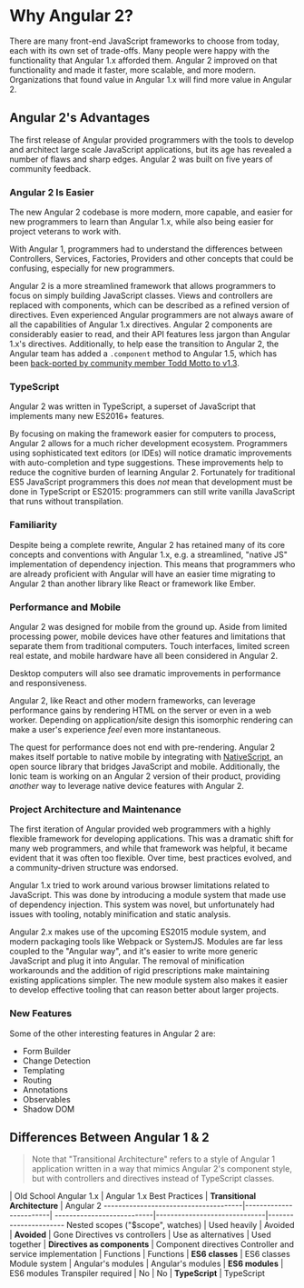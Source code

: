 # Why Angular 2?

There are many front-end JavaScript frameworks to choose from today, each with its own set of trade-offs.
Many people were happy with the functionality that Angular 1.x afforded them.
Angular 2 improved on that functionality and made it faster, more scalable, and more modern.
Organizations that found value in Angular 1.x will find more value in Angular 2.

## Angular 2's Advantages

The first release of Angular provided programmers with the tools to develop and architect large scale JavaScript applications, but its age has revealed a number of flaws and sharp edges.
Angular 2 was built on five years of community feedback.

### Angular 2 Is Easier

The new Angular 2 codebase is more modern, more capable, and easier for new programmers to learn than Angular 1.x, 
while also being easier for project veterans to work with.

With Angular 1, programmers had to understand the differences between Controllers, Services, Factories, Providers and other concepts that could be confusing, especially for new programmers.

Angular 2 is a more streamlined framework that allows programmers to focus on simply building JavaScript classes.
Views and controllers are replaced with components, which can be described as a refined version of directives.
Even experienced Angular programmers are not always aware of all the capabilities of Angular 1.x directives.
Angular 2 components are considerably easier to read, and their API features less jargon than Angular 1.x's directives.
Additionally, to help ease the transition to Angular 2, the Angular team has added a `.component` method to Angular 1.5, which has been [back-ported by community member Todd Motto to v1.3](https://toddmotto.com/angular-component-method-back-ported-to-1.3/).

### TypeScript

Angular 2 was written in TypeScript, a superset of JavaScript that implements many new ES2016+ features.

By focusing on making the framework easier for computers to process, Angular 2 allows for a much richer development ecosystem.
Programmers using sophisticated text editors (or IDEs) will notice dramatic improvements with auto-completion and type suggestions.
These improvements help to reduce the cognitive burden of learning Angular 2.
Fortunately for traditional ES5 JavaScript programmers this does *not* mean that development must be done in TypeScript or ES2015: programmers can still write vanilla JavaScript that runs without transpilation.

### Familiarity

Despite being a complete rewrite, Angular 2 has retained many of its core concepts and conventions with Angular 1.x, 
e.g. a streamlined, "native JS" implementation of dependency injection.
This means that programmers who are already proficient with Angular will have an easier time migrating to Angular 2 than another library like React or framework like Ember.

### Performance and Mobile

Angular 2 was designed for mobile from the ground up.
Aside from limited processing power, mobile devices have other features and limitations that separate them from traditional computers.
Touch interfaces, limited screen real estate, and mobile hardware have all been considered in Angular 2.

Desktop computers will also see dramatic improvements in performance and responsiveness.

Angular 2, like React and other modern frameworks, can leverage performance gains by rendering HTML on the server or even in a web worker.
Depending on application/site design this isomorphic rendering can make a user's experience *feel* even more instantaneous.

The quest for performance does not end with pre-rendering.
Angular 2 makes itself portable to native mobile by integrating with [NativeScript](https://www.nativescript.org/), an open source library that bridges JavaScript and mobile.
Additionally, the Ionic team is working on an Angular 2 version of their product, providing *another* way to leverage native device features with Angular 2.

### Project Architecture and Maintenance

The first iteration of Angular provided web programmers with a highly flexible framework for developing applications.
This was a dramatic shift for many web programmers, and while that framework was helpful, 
it became evident that it was often too flexible.
Over time, best practices evolved, and a community-driven structure was endorsed.

Angular 1.x tried to work around various browser limitations related to JavaScript.
This was done by introducing a module system that made use of dependency injection. This system was novel, but unfortunately had issues with tooling, notably minification and static analysis.

Angular 2.x makes use of the upcoming ES2015 module system, and modern packaging tools like Webpack or SystemJS.
Modules are far less coupled to the "Angular way", and it's easier to write more generic JavaScript and plug it into Angular.
The removal of minification workarounds and the addition of rigid prescriptions make maintaining existing applications simpler.
The new module system also makes it easier to develop effective tooling that can reason better about larger projects.

### New Features

Some of the other interesting features in Angular 2 are:

- Form Builder
- Change Detection
- Templating
- Routing
- Annotations
- Observables
- Shadow DOM

## Differences Between Angular 1 & 2
> Note that "Transitional Architecture" refers to a style of Angular 1 application written in a way that mimics Angular 2's component style, but with controllers and directives instead of TypeScript classes.

| Old School Angular 1.x | Angular 1.x Best Practices | **Transitional Architecture**             | Angular 2
--------------------------------------|------------------------| ---------------------------|------------------------------|----------------------
Nested scopes ("$scope", watches)     | Used heavily           | Avoided                    | **Avoided**                  | Gone
Directives vs controllers             | Use as alternatives    | Used together              | **Directives as components** | Component directives
Controller and service implementation | Functions              | Functions                  | **ES6 classes**              | ES6 classes
Module system                         | Angular's modules      | Angular's modules          | **ES6 modules**              | ES6 modules
Transpiler required                | No                     | No                         | **TypeScript**               | TypeScript
